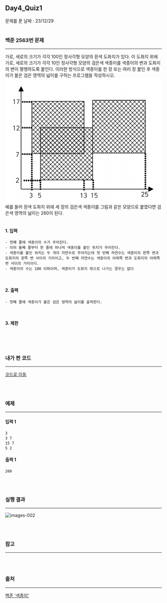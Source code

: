## Day4_Quiz1
문제를 푼 날짜 : 23/12/29
<br />
<br />

### 백준 2563번 문제
---
가로, 세로의 크기가 각각 100인 정사각형 모양의 흰색 도화지가 있다. 이 도화지 위에 가로, 세로의 크기가 각각 10인 정사각형 모양의 검은색 색종이를 색종이의 변과 도화지의 변이 평행하도록 붙인다. 이러한 방식으로 색종이를 한 장 또는 여러 장 붙인 후 색종이가 붙은 검은 영역의 넓이를 구하는 프로그램을 작성하시오.
![images-001](/W5/images/d4q1-001.png)
예를 들어 흰색 도화지 위에 세 장의 검은색 색종이를 그림과 같은 모양으로 붙였다면 검은색 영역의 넓이는 260이 된다.
<br />
<br />

#### 1. 입력
```
- 첫째 줄에 색종이의 수가 주어진다. 
- 이어 둘째 줄부터 한 줄에 하나씩 색종이를 붙인 위치가 주어진다. 
- 색종이를 붙인 위치는 두 개의 자연수로 주어지는데 첫 번째 자연수는 색종이의 왼쪽 변과 도화지의 왼쪽 변 사이의 거리이고, 두 번째 자연수는 색종이의 아래쪽 변과 도화지의 아래쪽 변 사이의 거리이다. 
- 색종이의 수는 100 이하이며, 색종이가 도화지 밖으로 나가는 경우는 없다
```


<br />

#### 2. 출력
```
- 첫째 줄에 색종이가 붙은 검은 영역의 넓이를 출력한다.
```
<br />

#### 3. 제한
```

```

<br />
<br />

### 내가 짠 코드
---
[코드로 이동](/algorithm-study-project/src/w5/d4/ColoredPaper.java)

<br />
<br />


### 예제
---
#### 입력 1
```
3
3 7
15 7
5 2
```
#### 출력 1
```
260
```

<br />
<br />



### 실행 결과
---
![images-002](/W5/images)

<br />
<br />

### 참고
---


<br />
<br />

### 출처
---
[백준 '색종이'](https://www.acmicpc.net/problem/2563)